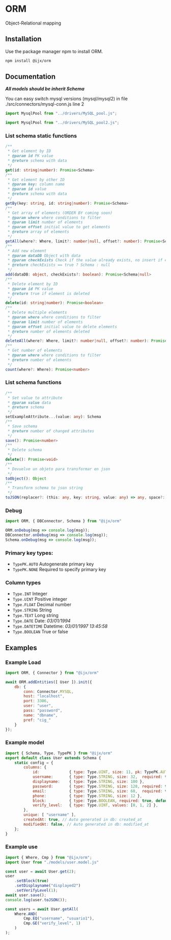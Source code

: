 # ORM

Object-Relational mapping

## Installation

Use the package manager npm to install ORM.

```bash
npm install @ijx/orm
```

## Documentation
***All models should be inherit Schema***

You can easy switch mysql versions (mysql/mysql2) in file ./src/connectors/mysql-conn.js line 2
```js
import MysqlPool from "../drivers/MySQL_pool.js";
```
```js
import MysqlPool from "../drivers/MySQL_pool2.js";
```

### List schema static functions

```typescript
/**
 * Get element by ID
 * @param id PK value
 * @return schema with data
 */
get(id: string|number): Promise<Schema>
/**
 * Get element by other ID
 * @param key: column name
 * @param id value
 * @return schema with data
 */
getBy(key: string, id: string|number): Promise<Schema>
/**
 * Get array of elements (ORDER BY coming soon)
 * @param where where conditions to filter
 * @param limit number of elements
 * @param offset initial value to get elements
 * @return array of elements
 */
getAll(where?: Where, limit?: number|null, offset?: number): Promise<Schema[]>
/**
 * Add new element
 * @param dataDB Object with data
 * @param checkExists Check if the value already exists, no insert if exists
 * @return checkExists == true ? Schema : null
 */
add(dataDB: object, checkExists?: boolean): Promise<Schema|null>
/**
 * Delete element by ID
 * @param id PK value
 * @return true if element is deleted
 */
delete(id: string|number): Promise<boolean>
/**
 * Delete multiple elements
 * @param where where conditions to filter
 * @param limit number of elements
 * @param offset initial value to delete elements
 * @return number of elements deleted
 */
deleteAll(where?: Where, limit?: number|null, offset?: number): Promise<number>
/**
 * Get number of elements
 * @param where where conditions to filter
 * @return number of elements
 */
count(where?: Where): Promise<number>
```

### List schema functions
```typescript
/**
 * Set value to attribute
 * @param value data
 * @return schema
 */
setExampleAttribute...(value: any): Schema
/**
 * Save schema
 * @return number of changed attributes
 */
save(): Promise<number>
/**
 * Delete schema
 */
delete(): Promise<void>
/**
 * Devuelve un objeto para transformar en json
 */
toObject(): Object
/**
 * Transform schema to json string
 */
toJSON(replacer?: (this: any, key: string, value: any) => any, space?: string | number): string
 ```

### Debug
```js
import ORM, { DBConnector, Schema } from "@ijx/orm"

ORM.onDebug(msg => console.log(msg));
DBConnector.onDebug(msg => console.log(msg));
Schema.onDebug(msg => console.log(msg));
```

### Primary key types:
- `TypePK.AUTO` Autogenerate primary key
- `TypePK.NONE` Required to specify primary key

### Column types
- `Type.INT` Integer
- `Type.UINT` Positive integer
- `Type.FLOAT` Decimal number
- `Type.STRING` String
- `Type.TEXT` Long string
- `Type.DATE` Date: *03/01/1994*
- `Type.DATETIME` Datetime: *03/01/1997 13:45:58*
- `Type.BOOLEAN` True or false
 

## Examples

### Example Load
```javascript
import ORM, { Connector } from "@ijx/orm"

await ORM.addEntities([ User ]).init({
	db: {
		conn: Connector.MYSQL,
		host: "localhost",
		port: 3306,
		user: "user",
		pass: "password",
		name: "dbname",
		pref: "cig_"
	}
});
```

### Example model
```javascript
import { Schema, Type, TypePK } from "@ijx/orm"
export default class User extends Schema {
	static config = {
		columns: {
			id:				{ type: Type.UINT, size: 11, pk: TypePK.AUTO },
			username:		{ type: Type.STRING, size: 32,	required: true },
			displayname:	{ type: Type.STRING, size: 100 },
			password:		{ type: Type.STRING, size: 128,	required: true },
			email:			{ type: Type.STRING, size: 60,	required: true },
			phone:			{ type: Type.STRING, size: 12 },
			block:			{ type: Type.BOOLEAN, required: true, default: false },
			verify_level:	{ type: Type.UINT, values: [0, 1, 2] },
		},
		unique: [ "username" ],
		createdAt: true, // Auto generated in db: created_at
		modifiedAt: false, // Auto generated in db: modified_at
	};
}
```

### Example use
```javascript
import { Where, Cmp } from "@ijx/orm";
import User from "./models/user.model.js"

const user = await User.get(2);
user
	.setBlock(true)
	.setDisplayname("displayed2")
	.setVerifyLevel(1);
await user.save();
console.log(user.toJSON());

const users = await User.getAll(
	Where.AND(
		Cmp.EQ("username", "usuario1"),
		Cmp.GE("verify_level", 1)
	)
);
```
